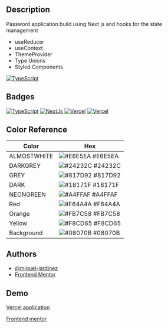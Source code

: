 ## Description
Password application build using Next js and hooks for the state management 

* useReducer
* useContext
* ThemeProvider
* Type Unions
* Styled Components

[![TypeScript](https://res.cloudinary.com/dz209s6jk/image/upload/f_auto,q_auto,w_900/Screenshots/hsawgtiknfwwzveeqsvk.jpg)](https://password-generator-miguel-jardinez.vercel.app/)

## Badges
[![TypeScript](https://img.shields.io/badge/TypeScript-007ACC?style=for-the-badge&logo=typescript&logoColor=white)](https://img.shields.io/badge/TypeScript-007ACC?style=for-the-badge&logo=typescript&logoColor=white)
[![NextJs](https://img.shields.io/badge/Next.js-000?logo=nextdotjs&logoColor=fff&style=for-the-badge)](https://img.shields.io/badge/Next.js-000?logo=nextdotjs&logoColor=fff&style=for-the-badge)
[![Vercel](https://img.shields.io/badge/Vercel-000000?style=for-the-badge&logo=vercel&logoColor=white)](https://img.shields.io/badge/Vercel-000000?style=for-the-badge&logo=vercel&logoColor=white)
[![Vercel](https://img.shields.io/badge/styled--components-DB7093?style=for-the-badge&logo=styled-components&logoColor=white
)](https://img.shields.io/badge/styled--components-DB7093?style=for-the-badge&logo=styled-components&logoColor=white
)

## Color Reference
| Color             | Hex                                                        |
| ----------------- | ---------------------------------------------------------- |
| ALMOSTWHITE | ![#E6E5EA](https://via.placeholder.com/10/E6E5EA?text=+) #E6E5EA |
| DARKGREY | ![#24232C](https://via.placeholder.com/10/24232C?text=+) #24232C |
| GREY | ![#817D92](https://via.placeholder.com/10/817D92?text=+) #817D92 |
| DARK | ![#18171F](https://via.placeholder.com/10/18171F?text=+) #18171F |
| NEONGREEN | ![#A4FFAF](https://via.placeholder.com/10/A4FFAF?text=+) #A4FFAF |
| Red | ![#F64A4A](https://via.placeholder.com/10/F64A4A?text=+) #F64A4A |
| Orange | ![#FB7C58](https://via.placeholder.com/10/FB7C58?text=+) #FB7C58 |
| Yellow | ![#F8CD65](https://via.placeholder.com/10/F8CD65?text=+) #F8CD65 |
| Background | ![#08070B](https://via.placeholder.com/10/08070B?text=+) #08070B |


## Authors

- [@miguel-jardinez](https://github.com/miguel-jardinez)
- [Frontend Mentor](https://www.frontendmentor.io/)


## Demo
[Vercel application](https://password-generator-miguel-jardinez.vercel.app/)

[Frontend mentor](https://www.frontendmentor.io/solutions/nextjs-password-generator-contextapi-and-hooks-rw-QKnPYao)